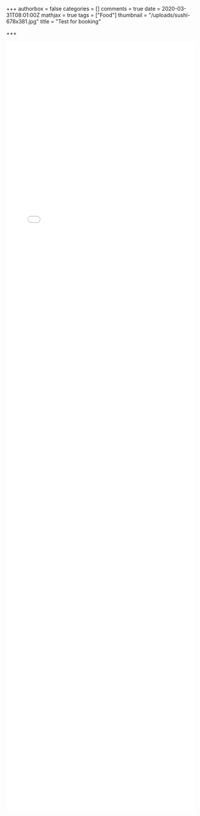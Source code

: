 +++
authorbox = false
categories = []
comments = true
date = 2020-03-31T08:01:00Z
mathjax = true
tags = ["Food"]
thumbnail = "/uploads/sushi-678x381.jpg"
title = "Test for booking"

+++
<iframe id="sagendaFrame" src="[https://sagenda.net/Frontend/Calendar/5e82db0b1e64db492c79cabe](https://sagenda.net/Frontend/Calendar/5e82db0b1e64db492c79cabe "https://sagenda.net/Frontend/Calendar/5e82db0b1e64db492c79cabe")" scrolling="no" height="2050" style="width:100%" frameborder="0" allowtransparency="true" sandbox="allow-popups allow-popups-to-escape-sandbox allow-same-origin allow-top-navigation allow-scripts allow-forms"></iframe><script>window.addEventListener("message", receiveMessage, false);function receiveMessage(event){if(event.data==="month"){document.getElementById("sagendaFrame").height = "1100";}else{document.getElementById("sagendaFrame").height = "2050";}}</script>